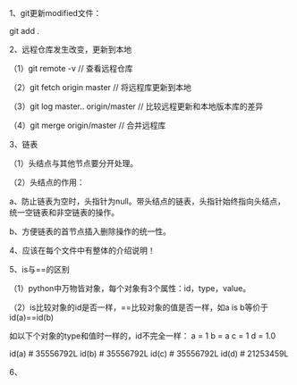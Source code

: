 1、git更新modified文件：

git add .

2、远程仓库发生改变，更新到本地

（1）git remote -v         // 查看远程仓库

（2）git fetch origin master      // 将远程库更新到本地

（3）git log master.. origin/master        // 比较远程更新和本地版本库的差异

（4）git merge origin/master        // 合并远程库

3、链表

（1）头结点与其他节点要分开处理。

（2）头结点的作用：

a、防止链表为空时，头指针为null。带头结点的链表，头指针始终指向头结点，统一空链表和非空链表的操作。

b、方便链表的首节点插入删除操作的统一性。

4、应该在每个文件中有整体的介绍说明！

5、is与==的区别

（1）python中万物皆对象，每个对象有3个属性：id，type，value。

（2）is比较对象的id是否一样，==比较对象的值是否一样，如a is b等价于 id(a)==id(b)

如以下个对象的type和值时一样的，id不完全一样：
a = 1
b = a
c = 1
d = 1.0

id(a)   # 35556792L
id(b)   # 35556792L
id(c)   # 35556792L
id(d)   # 21253459L

6、